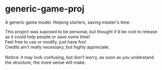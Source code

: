 # generic-game-proj
A generic game model. Helping starters, saving master's time.

This project was suposed to be personal, but thought it'd be cool to release as it could help people or save some time!<br/>
Feel free to use or modify, just have fun!<br/>
Credits ain't really necessary, but highly appreciate.<br/>
<br/>
Notice: it may look confusing, but don't worry, as soon as you understand the structure, the more sense will make.
